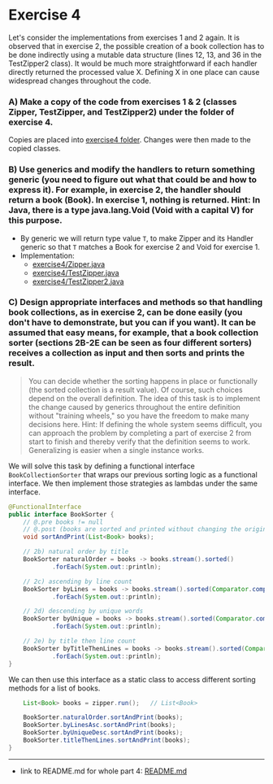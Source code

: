 # Exercise 4

Let's consider the implementations from exercises 1 and 2 again. It is observed that in exercise 2, the possible creation of a book collection has to be done indirectly using a mutable data structure (lines 12, 13, and 36 in the TestZipper2 class). It would be much more straightforward if each handler directly returned the processed value X. Defining X in one place can cause widespread changes throughout the code.

### A) Make a copy of the code from exercises 1 & 2 (classes Zipper, TestZipper, and TestZipper2) under the folder of exercise 4.

Copies are placed into [exercise4 folder](.). Changes were then made to the copied classes.

### B) Use generics and modify the handlers to return something generic (you need to figure out what that could be and how to express it). For example, in exercise 2, the handler should return a book (Book). In exercise 1, nothing is returned. Hint: In Java, there is a type java.lang.Void (Void with a capital V) for this purpose.

- By generic we will return type value `T`, to make Zipper and its Handler generic so that 
`T` matches a Book for exercise 2 and Void for exercise 1.
- Implementation:
  - [exercise4/Zipper.java](./Zipper.java)
  - [exercise4/TestZipper.java](./TestZipper.java)
  - [exercise4/TestZipper2.java](./TestZipper2.java)

### C) Design appropriate interfaces and methods so that handling book collections, as in exercise 2, can be done easily (you don't have to demonstrate, but you can if you want). It can be assumed that easy means, for example, that a book collection sorter (sections 2B-2E can be seen as four different sorters) receives a collection as input and then sorts and prints the result.

>You can decide whether the sorting happens in place or functionally (the sorted collection is a result value). Of course, such choices depend on the overall definition. The idea of this task is to implement the change caused by generics throughout the entire definition without "training wheels," so you have the freedom to make many decisions here.
Hint: If defining the whole system seems difficult, you can approach the problem by completing a part of exercise 2 from start to finish and thereby verify that the definition seems to work. Generalizing is easier when a single instance works.

We will solve this task by defining a functional interface `BookCollectionSorter` that wraps our previous sorting logic
as a functional interface. We then implement those strategies as lambdas under the same interface.

```java
@FunctionalInterface
public interface BookSorter {
    // @.pre books != null
    // @.post (books are sorted and printed without changing the original collection)
    void sortAndPrint(List<Book> books);

    // 2b) natural order by title
    BookSorter naturalOrder = books -> books.stream().sorted()
            .forEach(System.out::println);

    // 2c) ascending by line count
    BookSorter byLines = books -> books.stream().sorted(Comparator.comparingInt(Book::lineCount))
            .forEach(System.out::println);

    // 2d) descending by unique words
    BookSorter byUnique = books -> books.stream().sorted(Comparator.comparingInt(Book::uniqueWords).reversed())
            .forEach(System.out::println);

    // 2e) by title then line count
    BookSorter byTitleThenLines = books -> books.stream().sorted(Comparator.<Book>naturalOrder().thenComparingInt(Book::lineCount))
            .forEach(System.out::println);
}
```

We can then use this interface as a static class to access different sorting methods for a list of books.

```java
    List<Book> books = zipper.run();   // List<Book>

    BookSorter.naturalOrder.sortAndPrint(books);
    BookSorter.byLinesAsc.sortAndPrint(books);
    BookSorter.byUniqueDesc.sortAndPrint(books);
    BookSorter.titleThenLines.sortAndPrint(books);
}
```

---

- link to README.md for whole part 4: [README.md](../README.md)
